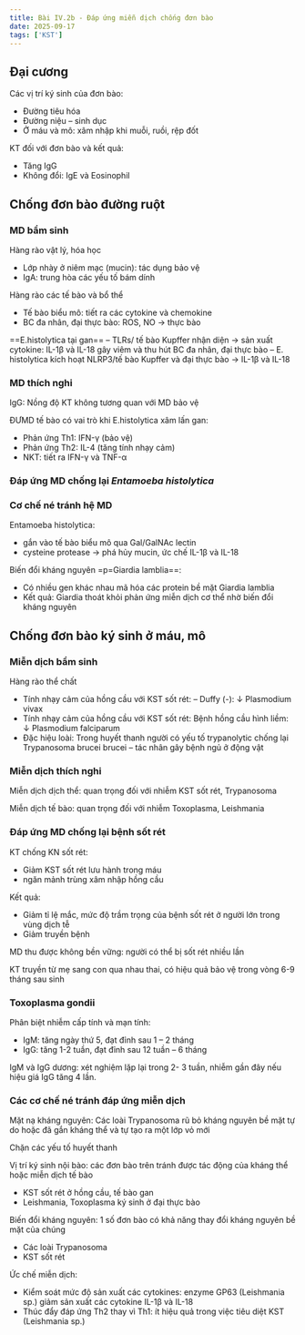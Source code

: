 ```yaml
---
title: Bài IV.2b - Đáp ứng miễn dịch chống đơn bào
date: 2025-09-17
tags: ['KST']
---
```


## Đại cương

Các vị trí ký sinh của đơn bào:

- Đường tiêu hóa
- Đường niệu – sinh dục
- Ở máu và mô: xâm nhập khi muỗi, ruồi, rệp đốt

KT đối với đơn bào và kết quả:

- Tăng IgG
- Không đổi: IgE và Eosinophil

## Chống đơn bào đường ruột

### MD bẩm sinh

Hàng rào vật lý, hóa học

- Lớp nhày ở niêm mạc (mucin): tác dụng bảo vệ
- IgA: trung hòa các yếu tố bám dính

Hàng rào các tế bào và bổ thể

- Tế bào biểu mô: tiết ra các cytokine và chemokine
- BC đa nhân, đại thực bào: ROS, NO -> thực bào

==E.histolytica tại gan==
– TLRs/ tế bào Kupffer nhận diện -> sản xuất cytokine: IL-1β và IL-18 gây viêm và thu hút BC đa nhân, đại thực bào
– E. histolytica kích hoạt NLRP3/tế bào Kupffer và đại thực bào -> IL-1β và IL-18

### MD thích nghi

IgG:
Nồng độ KT không tương quan với MD bảo vệ

ĐƯMD tế bào có vai trò khi E.histolytica xâm lấn
gan:

- Phản ứng Th1: IFN-γ (bảo vệ)
- Phản ứng Th2: IL-4 (tăng tính nhạy cảm)
- NKT: tiết ra IFN-γ và TNF-α

### Đáp ứng MD chống lại *Entamoeba histolytica*

### Cơ chế né tránh hệ MD

Entamoeba histolytica:

- gắn vào tế bào biểu mô qua Gal/GalNAc lectin
- cysteine protease -> phá hủy mucin, ức chế IL-1β và IL-18

Biến đổi kháng nguyên
=p=Giardia lamblia==:

- Có nhiều gen khác nhau mã hóa các protein bề mặt Giardia lamblia
- Kết quả: Giardia thoát khỏi phản ứng miễn dịch cơ thể nhờ biến đổi kháng nguyên

## Chống đơn bào ký sinh ở máu, mô

### Miễn dịch bẩm sinh

Hàng rào thể chất

- Tính nhạy cảm của hồng cầu với KST sốt rét:
– Duffy (-): ↓ Plasmodium vivax
- Tính nhạy cảm của hồng cầu với KST sốt rét: Bệnh hồng cầu hình liềm: ↓ Plasmodium falciparum
- Đặc hiệu loài: Trong huyết thanh người có yếu tố trypanolytic chống lại Trypanosoma brucei brucei – tác nhân gây bệnh ngủ ở động vật

### Miễn dịch thích nghi

Miễn dịch dịch thể: quan trọng đối với nhiễm KST sốt rét, Trypanosoma

Miễn dịch tế bào: quan trọng đối với nhiễm Toxoplasma, Leishmania

### Đáp ứng MD chống lại bệnh sốt rét

KT chống KN sốt rét:

- Giảm KST sốt rét lưu hành trong máu
- ngăn mảnh trùng xâm nhập hồng cầu

Kết quả:

- Giảm tỉ lệ mắc, mức độ trầm trọng của bệnh sốt rét ở người lớn trong vùng dịch tễ
- Giảm truyền bệnh

MD thu được không bền vững: người có thể bị sốt rét nhiều lần

KT truyền từ mẹ sang con qua nhau thai, có hiệu quả bảo vệ trong vòng 6-9 tháng sau sinh

### Toxoplasma gondii

Phân biệt nhiễm cấp tính và mạn tính:

- IgM: tăng ngày thứ 5, đạt đỉnh sau 1 – 2 tháng
- IgG: tăng 1-2 tuần, đạt đỉnh sau 12 tuần – 6 tháng

IgM và IgG dương: xét nghiệm lặp lại trong 2- 3 tuần,
nhiễm gần đây nếu hiệu giá IgG tăng 4 lần.

### Các cơ chế né tránh đáp ứng miễn dịch

Mặt nạ kháng nguyên: Các loài Trypanosoma rũ bỏ kháng nguyên bề mặt tự do hoặc đã gắn kháng thể và tự tạo ra một lớp vỏ mới

Chặn các yếu tố huyết thanh

Vị trí ký sinh nội bào: các đơn bào trên tránh được tác động của kháng thể hoặc miễn dịch tế bào

- KST sốt rét ở hồng cầu, tế bào gan
- Leishmania, Toxoplasma ký sinh ở đại thực bào

Biến đổi kháng nguyên: 1 số đơn bào có khả năng thay đổi kháng nguyên bề mặt của chúng

- Các loài Trypanosoma
- KST sốt rét

Ức chế miễn dịch:

- Kiểm soát mức độ sản xuất các cytokines: enzyme GP63 (Leishmania sp.) giảm sản xuất các cytokine IL-1β và IL-18
- Thúc đẩy đáp ứng Th2 thay vì Th1: ít hiệu quả trong việc tiêu diệt KST (Leishmania sp.)
